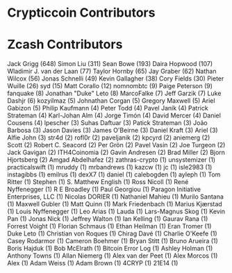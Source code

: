 Crypticcoin Contributors
==================


Zcash Contributors
==================

Jack Grigg (648)
Simon Liu (311)
Sean Bowe (193)
Daira Hopwood (107)
Wladimir J. van der Laan (77)
Taylor Hornby (65)
Jay Graber (62)
Nathan Wilcox (56)
Jonas Schnelli (49)
Kevin Gallagher (38)
Cory Fields (30)
Pieter Wuille (26)
syd (15)
Matt Corallo (12)
nomnombtc (9)
Paige Peterson (9)
fanquake (8)
Jonathan "Duke" Leto (8)
MarcoFalke (7)
Jeff Garzik (7)
Luke Dashjr (6)
kozyilmaz (5)
Johnathan Corgan (5)
Gregory Maxwell (5)
Ariel Gabizon (5)
Philip Kaufmann (4)
Peter Todd (4)
Pavel Janík (4)
Patrick Strateman (4)
Karl-Johan Alm (4)
Jorge Timón (4)
David Mercer (4)
Daniel Cousens (4)
lpescher (3)
Suhas Daftuar (3)
Patick Strateman (3)
João Barbosa (3)
Jason Davies (3)
James O'Beirne (3)
Daniel Kraft (3)
Ariel (3)
Alfie John (3)
str4d (2)
rofl0r (2)
paveljanik (2)
kpcyrd (2)
aniemerg (2)
Scott (2)
Robert C. Seacord (2)
Per Grön (2)
Pavel Vasin (2)
Joe Turgeon (2)
Jack Gavigan (2)
ITH4Coinomia (2)
Gavin Andresen (2)
Brad Miller (2)
Bjorn Hjortsberg (2)
Amgad Abdelhafez (2)
zathras-crypto (1)
unsystemizer (1)
practicalswift (1)
mruddy (1)
mrbandrews (1)
kazcw (1)
jc (1)
isle2983 (1)
instagibbs (1)
emilrus (1)
dexX7 (1)
daniel (1)
calebogden (1)
ayleph (1)
Tom Ritter (1)
Stephen (1)
S. Matthew English (1)
Ross Nicoll (1)
René Nyffenegger (1)
R E Broadley (1)
Paul Georgiou (1)
Paragon Initiative Enterprises, LLC (1)
Nicolas DORIER (1)
Nathaniel Mahieu (1)
Murilo Santana (1)
Maxwell Gubler (1)
Matt Quinn (1)
Mark Friedenbach (1)
Marius Kjærstad (1)
Louis Nyffenegger (1)
Leo Arias (1)
Lauda (1)
Lars-Magnus Skog (1)
Kevin Pan (1)
Jonas Nick (1)
Jeffrey Walton (1)
Ian Kelling (1)
Gaurav Rana (1)
Forrest Voight (1)
Florian Schmaus (1)
Ethan Heilman (1)
Eran Tromer (1)
Duke Leto (1)
Christian von Roques (1)
Chirag Davé (1)
Charlie O'Keefe (1)
Casey Rodarmor (1)
Cameron Boehmer (1)
Bryan Stitt (1)
Bruno Arueira (1)
Boris Hajduk (1)
Bob McElrath (1)
Bitcoin Error Log (1)
Ashley Holman (1)
Anthony Towns (1)
Allan Niemerg (1)
Alex van der Peet (1)
Alex Morcos (1)
Alex (1)
Adam Weiss (1)
Adam Brown (1)
4CRYP (1)
21E14 (1)
